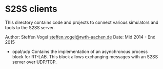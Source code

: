 # S2SS clients

This directory contains code and projects to connect
various simulators and tools to the S2SS server.

Author: Steffen Vogel <steffen.vogel@rwth-aachen.de>
Date: Mid 2014 - End 2015

- opal/udp
   Contains the implementation of an asynchronous process block for RT-LAB.
   This block allows exchanging messages with an S2SS server over UDP/TCP.
